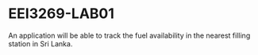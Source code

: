 # EEI3269-LAB01
An application will be able to track the fuel availability in the nearest filling station in Sri Lanka.
